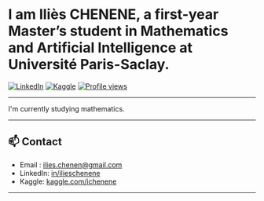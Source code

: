 # I am Iliès CHENENE, a first-year Master’s student in Mathematics and Artificial Intelligence at Université Paris-Saclay.

[![LinkedIn](https://img.shields.io/badge/-LinkedIn-blue?style=flat-square&logo=linkedin&logoColor=white&link=https://www.linkedin.com/in/ili%C3%A8s-chenene-499228327/)](https://www.linkedin.com/in/ili%C3%A8s-chenene-499228327/)
[![Kaggle](https://img.shields.io/badge/-Kaggle-20BEFF?style=flat-square&logo=kaggle&logoColor=white&link=https://www.kaggle.com/ichenene)](https://www.kaggle.com/ichenene)
[![Profile views](https://komarev.com/ghpvc/?username=ichenene&color=blue)](https://github.com/ichenene)

---


I'm currently studying mathematics.



---



## 📫 Contact
- Email : ilies.chenen@gmail.com
- LinkedIn: [in/ilieschenene](in/ilieschenene)
- Kaggle: [kaggle.com/ichenene](https://www.kaggle.com/ichenene)

---

<p align="center">
</p>
